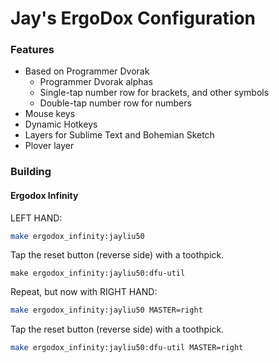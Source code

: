 # Jay's ErgoDox Configuration #

### Features ###

- Based on Programmer Dvorak
    + Programmer Dvorak alphas
    + Single-tap number row for brackets, and other symbols
    + Double-tap number row for numbers
- Mouse keys
- Dynamic Hotkeys
- Layers for Sublime Text and Bohemian Sketch
- Plover layer


### Building ###

#### Ergodox Infinity ####

LEFT HAND:

```bash
make ergodox_infinity:jayliu50
```

Tap the reset button (reverse side) with a toothpick.

```
make ergodox_infinity:jayliu50:dfu-util
```



Repeat, but now with RIGHT HAND:
```bash
make ergodox_infinity:jayliu50 MASTER=right
```

Tap the reset button (reverse side) with a toothpick.

```bash
make ergodox_infinity:jayliu50:dfu-util MASTER=right
```

